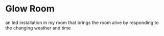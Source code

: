# Glow Room

an led installation in my room that brings the room alive by responding to the changing weather and time
